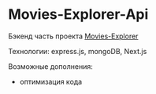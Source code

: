 # Movies-Explorer-Api

Бэкенд часть проекта [Movies-Explorer](https://github.com/kotcher1/movies-explorer-frontend)

Технологии: express.js, mongoDB, Next.js

Возможные дополнения:
- оптимизация кода
